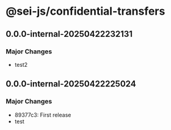# @sei-js/confidential-transfers

## 0.0.0-internal-20250422232131

### Major Changes

- test2

## 0.0.0-internal-20250422225024

### Major Changes

- 89377c3: First release
- test
